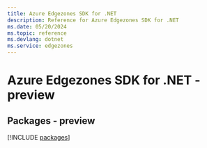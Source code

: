 ```yaml
---
title: Azure Edgezones SDK for .NET
description: Reference for Azure Edgezones SDK for .NET
ms.date: 05/20/2024
ms.topic: reference
ms.devlang: dotnet
ms.service: edgezones
---
```

# Azure Edgezones SDK for .NET - preview
## Packages - preview
[!INCLUDE [packages](edgezones-index.md)]